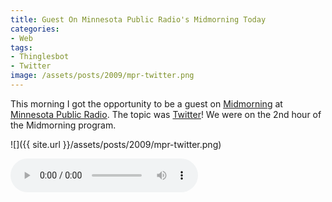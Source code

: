 ```yaml
---
title: Guest On Minnesota Public Radio's Midmorning Today
categories:
- Web
tags:
- Thinglesbot
- Twitter
image: /assets/posts/2009/mpr-twitter.png
---
```


This morning I got the opportunity to be a guest on [Midmorning](http://minnesota.publicradio.org/radio/programs/midmorning/) at [Minnesota Public Radio](http://minnesota.publicradio.org/). The topic was [Twitter](http://www.twitter.com/)! We were on the 2nd hour of the Midmorning program.

![]({{ site.url }}/assets/posts/2009/mpr-twitter.png)

<audio controls>
  <source src="{{ site.url }}/assets/audio/Midmorning_(March_16,_2009).mp3" type="audio/mpeg">
  Your browser does not support the audio element.
</audio>






